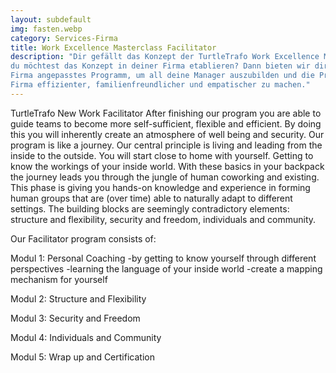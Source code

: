 ```yaml
---
layout: subdefault
img: fasten.webp
category: Services-Firma
title: Work Excellence Masterclass Facilitator
description: "Dir gefällt das Konzept der TurtleTrafo Work Excellence Masterclass und
du möchtest das Konzept in deiner Firma etablieren? Dann bieten wir dir ein an deine
Firma angepasstes Programm, um all deine Manager auszubilden und die Prozesse in deiner
Firma effizienter, familienfreundlicher und empatischer zu machen."
---
```





TurtleTrafo New Work Facilitator
After finishing our program you are able to guide teams to become more self-sufficient, flexible and efficient. By doing this you will inherently create an atmosphere of well being and security.
Our program is like a journey. Our central principle is living and leading from the inside to the outside. You will start close to home with yourself. Getting to know the workings of your inside world. With these basics in your backpack the journey leads you through the jungle of human coworking and existing. This phase is giving you hands-on knowledge and experience in forming human groups that are (over time) able to naturally adapt to different settings. The building blocks are seemingly contradictory elements: structure and flexibility, security and freedom, individuals and community.


Our Facilitator program consists of:

Modul 1: Personal Coaching
-by getting to know yourself through different perspectives
-learning the language of your inside world
-create a mapping mechanism for yourself



Modul 2: Structure and Flexibility

Modul 3: Security and Freedom

Modul 4: Individuals and Community

Modul 5: Wrap up and Certification
